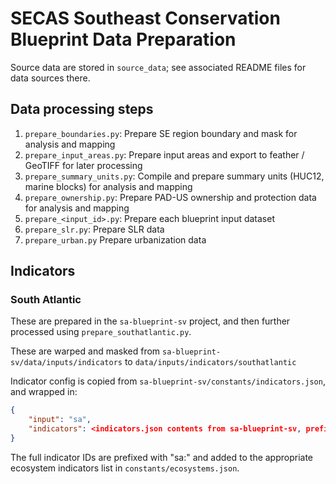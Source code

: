 # SECAS Southeast Conservation Blueprint Data Preparation

Source data are stored in `source_data`; see associated README files for data sources there.

## Data processing steps

1. `prepare_boundaries.py`: Prepare SE region boundary and mask for analysis and mapping
2. `prepare_input_areas.py`: Prepare input areas and export to feather / GeoTIFF for later processing
3. `prepare_summary_units.py`: Compile and prepare summary units (HUC12, marine blocks) for analysis and mapping
4. `prepare_ownership.py`: Prepare PAD-US ownership and protection data for analysis and mapping
5. `prepare_<input_id>.py`: Prepare each blueprint input dataset
6. `prepare_slr.py`: Prepare SLR data
7. `prepare_urban.py` Prepare urbanization data

## Indicators

### South Atlantic

These are prepared in the `sa-blueprint-sv` project, and then further processed using `prepare_southatlantic.py`.

These are warped and masked from `sa-blueprint-sv/data/inputs/indicators` to `data/inputs/indicators/southatlantic`

Indicator config is copied from `sa-blueprint-sv/constants/indicators.json`, and wrapped in:

```json
{
    "input": "sa",
    "indicators": <indicators.json contents from sa-blueprint-sv, prefix ids>
}
```

The full indicator IDs are prefixed with "sa:" and added to the appropriate
ecosystem indicators list in `constants/ecosystems.json`.
